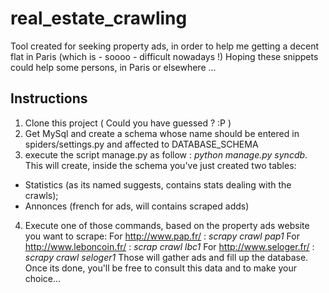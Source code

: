 real_estate_crawling
=============
Tool created for seeking property ads, in order to help me getting a decent flat in Paris (which is - soooo - difficult nowadays !)
Hoping these snippets could help some persons, in Paris or elsewhere ...

Instructions
-------------
1. Clone this project ( Could you have guessed ? :P )
2. Get MySql and create a schema whose name should be entered in spiders/settings.py and affected to DATABASE_SCHEMA
3. execute the script manage.py as follow : *python manage.py syncdb*. This will create, inside the schema you've just created two tables:
- Statistics (as its named suggests, contains stats dealing with the crawls);
- Annonces (french for ads, will contains scraped adds)
4. Execute one of those commands, based on the property ads website you want to scrape:
For http://www.pap.fr/ : *scrapy crawl pap1*
For http://www.leboncoin.fr/ : *scrap crawl lbc1*
For http://www.seloger.fr/ : *scrapy crawl seloger1*
Those will gather ads and fill up the database. Once its done, you'll be free to consult this data and to make your choice...
